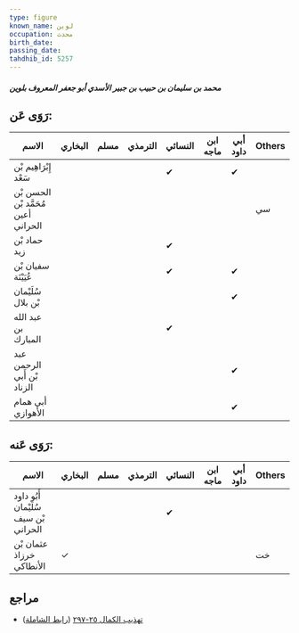 ```yaml
---
type: figure
known_name: لوين
occupation: محدث
birth_date:
passing_date:
tahdhib_id: 5257
---
```

##### محمد بن سليمان بن حبيب بن جبير الأسدي أبو جعفر المعروف بلوين

## رَوَى عَن:
| الاسم                               | البخاري | مسلم | الترمذي | النسائي | ابن ماجه | أبي داود | Others |
| ----------------------------------- | ------- | ---- | ------- | ------- | -------- | -------- | ------ |
| إِبْرَاهِيم بْن سَعْد               |         |      |         | ✔       |          | ✔        |        |
| الحسن بْن مُحَمَّد بْن أعين الحراني |         |      |         |         |          |          | سي     |
| حماد بْن زيد                        |         |      |         | ✔       |          |          |        |
| سفيان بْن عُيَيْنَة                 |         |      |         | ✔       |          | ✔        |        |
| سُلَيْمان بْن بلال                  |         |      |         |         |          | ✔        |        |
| عبد الله بن المبارك                 |         |      |         | ✔       |          |          |        |
| عبد الرحمن بْن أَبي الزناد          |         |      |         |         |          | ✔        |        |
| أبي همام الأهوازي                   |         |      |         |         |          | ✔        |        |
## رَوَى عَنه:
| الاسم                                | البخاري | مسلم | الترمذي | النسائي | ابن ماجه | أبي داود | Others |
| ------------------------------------ | ------- | ---- | ------- | ------- | -------- | -------- | ------ |
| أَبُو داود سُلَيْمان بْن سيف الحراني |         |      |         | ✔       |          |          |        |
| عثمان بْن خرزاذ الأنطاكي             | ✓       |      |         |         |          |          | خت     |
## مراجع
- [تهذيب الكمال ٢٥-٢٩٧](obsidian://open?vault=Tahdhib-al-Kamal&file=Figures/٥٢٥٧-محمد%20بن%20سليمان%20بن%20حبيب%20بن%20جبير%20الأسدي%20أبو%20جعفر%20المعروف%20بلوين) ([رابط الشاملة](https://shamela.ws/book/3722/13390))